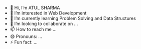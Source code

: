 - 👋 Hi, I’m ATUL SHARMA
- 👀 I’m interested in Web Development
- 🌱 I’m currently learning Problem Solving and Data Structures
- 💞️ I’m looking to collaborate on ...
- 📫 How to reach me ...
- 😄 Pronouns: ...
- ⚡ Fun fact: ...

<!---
atul-sharma01/atul-sharma01 is a ✨ special ✨ repository because its `README.md` (this file) appears on your GitHub profile.
You can click the Preview link to take a look at your changes.
--->
